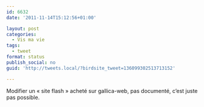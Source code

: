 ```yaml
---
id: 6632
date: '2011-11-14T15:12:56+01:00'

layout: post
categories:
  - Vis ma vie
tags:
  - tweet
format: status
publish_social: no
guid: 'http://tweets.local/?birdsite_tweet=136099302513713152'

---
```


Modifier un « site flash » acheté sur gallica-web, pas documenté, c’est juste pas possible.